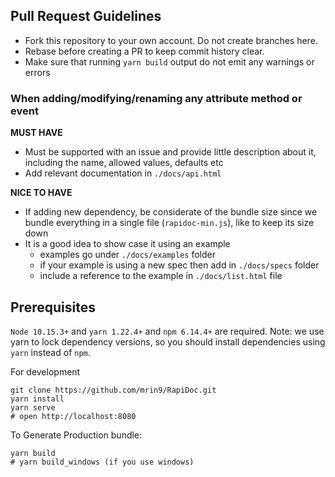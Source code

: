 ## Pull Request Guidelines

- Fork this repository to your own account. Do not create branches here.
- Rebase before creating a PR to keep commit history clear.
- Make sure that running `yarn build` output do not emit any warnings or errors

### When adding/modifying/renaming any attribute method or event 
  **MUST HAVE**
  - Must be supported with an issue and provide little description about it, including the name, allowed values, defaults etc
  - Add relevant documentation in `./docs/api.html`
  
  **NICE TO HAVE**
  - If adding new dependency, be considerate of the bundle size since we bundle everything in a single file (`rapidoc-min.js`), like to keep its size down
  - It is a good idea to show case it using an example  
    - examples go under `./docs/examples` folder
    - if your example is using a new spec then add in `./docs/specs` folder
    - include a reference to the example  in `./docs/list.html` file

## Prerequisites
`Node 10.15.3+` and `yarn 1.22.4+` and `npm 6.14.4+` are required. Note: we use yarn to lock dependency versions, so you should install dependencies using `yarn` instead of `npm`.

For development 
```shell
git clone https://github.com/mrin9/RapiDoc.git
yarn install
yarn serve
# open http://localhost:8080
```

To Generate Production bundle:
```shell
yarn build
# yarn build_windows (if you use windows)
```
